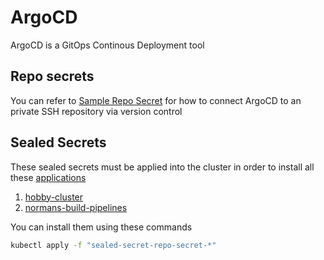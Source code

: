 # ArgoCD
ArgoCD is a GitOps Continous Deployment tool

## Repo secrets
You can refer to [Sample Repo Secret](./repo-secret.yaml) for how to connect ArgoCD to an private SSH repository via version control

## Sealed Secrets
These sealed secrets must be applied into the cluster in order to install all these [applications](../applications/)
1. [hobby-cluster](./sealed-secret-repo-secret-hobby-cluster.yaml)
2. [normans-build-pipelines](./sealed-secret-repo-secret-normans-build-pipeline.yaml)

You can install them using these commands
```bash
kubectl apply -f "sealed-secret-repo-secret-*"
```